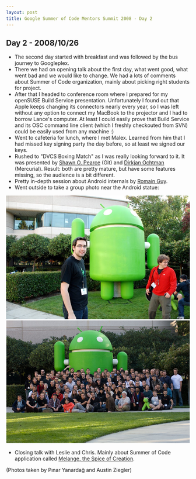 ```yaml
---
layout: post
title: Google Summer of Code Mentors Summit 2008 - Day 2
---
```


## Day 2 - 2008/10/26

* The second day started with breakfast and was followed by the bus journey to Googleplex.
* There we had on opening talk about the first day, what went good, what went bad and we would like to change. We had a lots of comments about Summer of Code organization, mainly about picking right students for project.
* After that I headed to conference room where I prepared for my openSUSE Build Service presentation. Unfortunately I found out that Apple keeps changing its connectors nearly every year, so I was left without any option to connect my MacBook to the projector and I had to borrow Lance's computer. At least I could easily prove that Build Service and its OSC command line client (which I freshly checkouted from SVN) could be easily used from any machine :)
* Went to cafeteria for lunch, where I met Malex. Learned from him that I had missed key signing party the day before, so at least we signed our keys.
* Rushed to "DVCS Boxing Match" as I was really looking forward to it. It was presented by [Shawn O. Pearce](http://www.spearce.org/) (Git) and [Dirkjan Ochtman](http://dirkjan.ochtman.nl/) (Mercurial). Result: both are pretty mature, but have some features missing, so the audience is a bit different.
* Pretty in-depth session about Android internals by [Romain Guy](http://www.curious-creature.org/).
* Went outside to take a group photo near the Android statue:

![gsocms2008-4](/assets/gsocms2008-4.jpg)
![gsocms2008-5](/assets/gsocms2008-5.jpg)

* Closing talk with Leslie and Chris. Mainly about Summer of Code application called [Melange, the Spice of Creation](http://code.google.com/p/soc/).

(Photos taken by Pınar Yanardağ and Austin Ziegler)
